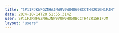```yaml
---
title: "SP11FJKWFGZNHAJNW9V0W0H060BCCTH42R1GH1FJM"
date: 2024-10-14T20:51:55.314Z
user: SP11FJKWFGZNHAJNW9V0W0H060BCCTH42R1GH1FJM
layout: "users"
---
```

    